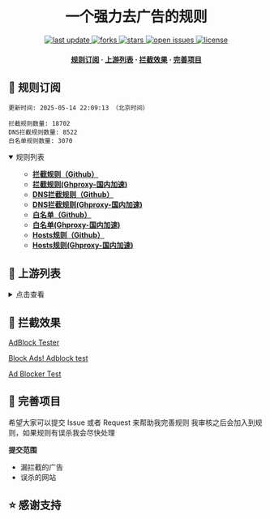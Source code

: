 <div align="center">
<h1 align="center"><br>一个强力去广告的规则</h1>
<p>
  <a href="https://github.com/qq5460168/666">
    <img src="https://img.shields.io/github/last-commit/qq5460168/666?style=flat-square" alt="last update" />
  </a>
  <a href="https://github.com/qq5460168/666">
    <img src="https://img.shields.io/github/forks/qq5460168/666?style=flat-square" alt="forks" />
  </a>
  <a href="https://github.com/qq5460168/666">
    <img src="https://img.shields.io/github/stars/qq5460168/666?style=flat-square" alt="stars" />
  </a>
  <a href="https://github.com/qq5460168/666/issues/">
    <img src="https://img.shields.io/github/issues/qq5460168/666?style=flat-square" alt="open issues" />
  </a>
  <a href="https://github.com/qq5460168/666">
    <img src="https://img.shields.io/github/license/qq5460168/666?style=flat-square" alt="license" />
  </a>
</p>

<h4>
    <a href="#a">规则订阅</a>
  <span> · </span>
    <a href="#b">上游列表</a>
  <span> · </span>
    <a href="#c">拦截效果</a>
  <span> · </span>
    <a href="#d">完善项目</a>
  </h4>

</div>

<h2 id="a">🎯 规则订阅</h2>

```
更新时间: 2025-05-14 22:09:13 （北京时间） 

拦截规则数量: 18702 
DNS拦截规则数量: 8522 
白名单规则数量: 3070 
``` 
<details open>

<summary>规则列表</summary>
<ul>

- **[拦截规则（Github）](https://raw.githubusercontent.com/qq5460168/666/master/rules.txt)**
- **[拦截规则(Ghproxy-国内加速)](https://ghproxy.net/https://raw.githubusercontent.com/qq5460168/666/master/rules.txt)**
- **[DNS拦截规则（Github）](https://raw.githubusercontent.com/qq5460168/666/master/dns.txt)**
- **[DNS拦截规则(Ghproxy-国内加速)](https://ghp.ci/https://raw.githubusercontent.com/qq5460168/666/master/dns.txt)**
- **[白名单（Github）](https://raw.githubusercontent.com/qq5460168/666/master/allow.txt)**
- **[白名单(Ghproxy-国内加速)](https://ghp.ci/https://raw.githubusercontent.com/qq5460168/666/master/allow.txt)**
- **[Hosts规则（Github）](https://raw.githubusercontent.com/qq5460168/666/master/hosts.txt)**
- **[Hosts规则(Ghproxy-国内加速)](https://ghproxy.net/https://raw.githubusercontent.com/qq5460168/666/master/hosts.txt)**

</ul>

</details>

<h2 id="b">📔 上游列表</h2>
<details>
<summary>点击查看</summary>
<ul>

</ul>
</details>

<h2 id="c">🚫 拦截效果</h2>

[AdBlock Tester](https://adblock-tester.com)

[Block Ads! Adblock test](https://blockads.fivefilters.org/)

[Ad Blocker Test](https://d3ward.github.io/toolz/adblock.html)

<h2 id="d">💬 完善项目</h2>

希望大家可以提交 Issue 或者 Request 来帮助我完善规则 我审核之后会加入到规则，如果规则有误杀我会尽快处理

**提交范围**

- 漏拦截的广告
- 误杀的网站

## ⭐ 感谢支持



